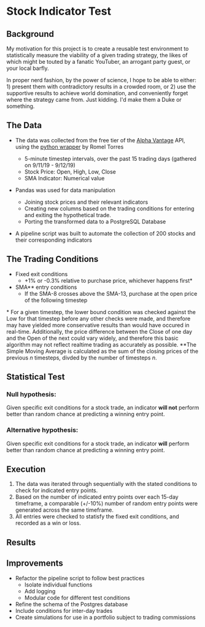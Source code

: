 # Stock Indicator Test

## Background
My motivation for this project is to create a reusable test environment to statistically measure the viability of a given trading strategy, the likes of which might be touted by a fanatic YouTuber, an arrogant party guest, or your local barfly. 

In proper nerd fashion, by the power of science, I hope to be able to either: 1) present them with contradictory results in a crowded room, or 2) use the supportive results to achieve world domination, and conveniently forget where the strategy came from. Just kidding. I'd make them a Duke or something.

## The Data
* The data was collected from the free tier of the [Alpha Vantage](https://www.alphavantage.co/) API, using the [python wrapper](https://github.com/RomelTorres/alpha_vantage) by Romel Torres 
	* 5-minute timestep intervals, over the past 15 trading days (gathered on 9/11/19 - 9/12/19)
	* Stock Price: Open, High, Low, Close
	* SMA Indicator: Numerical value
* Pandas was used for data manipulation
	* Joining stock prices and their relevant indicators
	* Creating new columns based on the trading conditions for entering and exiting the hypothetical trade.
	* Porting the transformed data to a PostgreSQL Database

* A pipeline script was built to automate the collection of 200 stocks and their corresponding indicators

## The Trading Conditions
* Fixed exit conditions
	*  +1% or -0.3% relative to purchase price, whichever happens first*
* SMA** entry conditions
	* If the SMA-8 crosses above the SMA-13, purchase at the open price of the following timestep 	

\* For a given timestep, the lower bound condition was checked against the Low for that timestep before any other checks were made, and therefore may have yielded more conservative results than would have occured in real-time. Additionally, the price difference between the Close of one day and the Open of the next could vary widely, and therefore this basic algorithm may not reflect realtime trading as accurately as possible.
\*\*The Simple Moving Average is calculated as the sum of the closing prices of the previous *n* timesteps, divded by the number of timesteps *n*. 
 
## Statistical Test
### Null hypothesis:
Given specific exit conditions for a stock trade, an indicator **will not** perform better than random chance at predicting a winning entry point. 

### Alternative hypothesis:
Given specific exit conditions for a stock trade, an indicator **will** perform better than random chance at predicting a winning entry point. 

## Execution
1. The data was iterated through sequentially with the stated conditions to check for indicated entry points.
2. Based on the number of indicated entry points over each 15-day timeframe, a comparable (+/-10%) number of random entry points were generated across the same timeframe.
3. All entries were checked to statisfy the fixed exit conditions, and recorded as a win or loss.

## Results


## Improvements
* Refactor the pipeline script to follow best practices
	* Isolate individual functions
	* Add logging
	* Modular code for different test conditions
* Refine the schema of the Postgres database
* Include conditions for inter-day trades
* Create simulations for use in a portfolio subject to trading commissions
